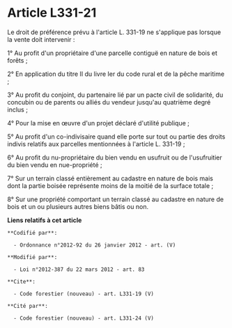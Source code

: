 # Article L331-21

Le droit de préférence prévu à l'article L. 331-19 ne s'applique pas lorsque la vente doit intervenir : 

1° Au profit d'un propriétaire d'une parcelle contiguë en nature de bois et forêts ; 

2° En application du titre II du livre Ier du code rural et de la pêche maritime ; 

3° Au profit du conjoint, du partenaire lié par un pacte civil de solidarité, du concubin ou de parents ou alliés du vendeur
jusqu'au quatrième degré inclus ; 

4° Pour la mise en œuvre d'un projet déclaré d'utilité publique ; 

5° Au profit d'un co-indivisaire quand elle porte sur tout ou partie des droits indivis relatifs aux parcelles mentionnées à
l'article L. 331-19 ; 

6° Au profit du nu-propriétaire du bien vendu en usufruit ou de l'usufruitier du bien vendu en nue-propriété ; 

7° Sur un terrain classé entièrement au cadastre en nature de bois mais dont la partie boisée représente moins de la moitié
de la surface totale ; 

8° Sur une propriété comportant un terrain classé au cadastre en nature de bois et un ou plusieurs autres biens bâtis ou non.

**Liens relatifs à cet article**

	**Codifié par**:

	  - Ordonnance n°2012-92 du 26 janvier 2012 - art. (V)

	**Modifié par**:

	  - Loi n°2012-387 du 22 mars 2012 - art. 83

	**Cite**:

	  - Code forestier (nouveau) - art. L331-19 (V)

	**Cité par**:

	  - Code forestier (nouveau) - art. L331-24 (V)

